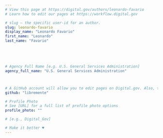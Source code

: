 ```yaml
---
# View this page at https://digital.gov/authors/leonardo-favario
# Learn how to edit our pages at https://workflow.digital.gov

# slug — the specific user-id for an author.
slug: leonardo-favario
display_name: "Leonardo Favario"
first_name: "Leonardo"
last_name: "Favario"





# Agency Full Name [e.g. U.S. General Services Administration]
agency_full_name: "U.S. General Services Administration"



# A GitHub account will allow you to edit pages on Digital.gov. Also, the image used in your GitHub account can be used to populate your digital.gov profile photo. Learn more about getting a Github account at [URL]
github: "libremente"

# Profile Photo
# See [URL] for a full list of profile photo options
profile_photo: ""

# [e.g., Digital_Gov]

# Make it better ♥
---
```

